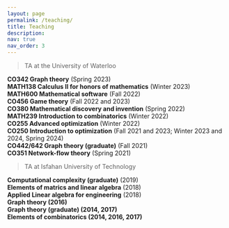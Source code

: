 ```yaml
---
layout: page
permalink: /teaching/
title: Teaching
description:
nav: true
nav_order: 3
---
```


> TA at the University of Waterloo

<b>CO342 Graph theory</b> (Spring 2023)\
<b>MATH138 Calculus II for honors of mathematics</b> (Winter 2023)\
<b>MATH600 Mathematical software</b> (Fall 2022)\
<b>CO456 Game theory</b> (Fall 2022 and 2023)\
<b>CO380 Mathematical discovery and invention</b> (Spring 2022)\
<b>MATH239 Introduction to combinatorics</b> (Winter 2022)\
<b>CO255 Advanced optimization</b> (Winter 2022)\
<b>CO250 Introduction to optimization</b> (Fall 2021 and 2023; Winter 2023 and 2024, Spring 2024)\
<b>CO442/642 Graph theory (graduate)</b> (Fall 2021)\
<b>CO351 Network-flow theory</b> (Spring 2021)


    

> TA at Isfahan University of Technology

<b>Computational complexity (graduate)</b> (2019)\
<b>Elements of matrics and linear algebra</b> (2018)\
<b>Applied Linear algebra for engineering</b> (2018)\
<b>Graph theory<b> (2016)\
<b>Graph theory (graduate)</b> (2014, 2017)\
<b>Elements of combinatorics</b> (2014, 2016, 2017)

